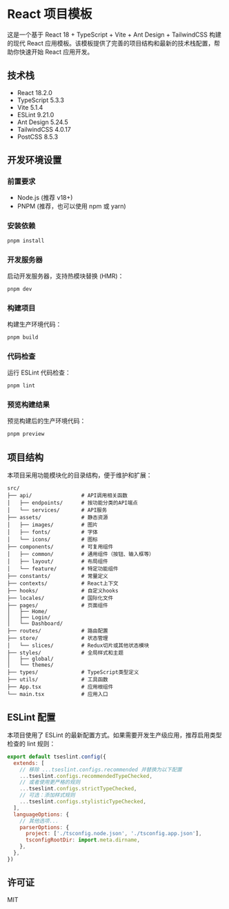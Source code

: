 # React 项目模板

这是一个基于 React 18 + TypeScript + Vite + Ant Design + TailwindCSS 构建的现代 React 应用模板。该模板提供了完善的项目结构和最新的技术栈配置，帮助你快速开始 React 应用开发。

## 技术栈

- React 18.2.0
- TypeScript 5.3.3
- Vite 5.1.4
- ESLint 9.21.0
- Ant Design 5.24.5
- TailwindCSS 4.0.17
- PostCSS 8.5.3

## 开发环境设置

### 前置要求

- Node.js (推荐 v18+)
- PNPM (推荐，也可以使用 npm 或 yarn)

### 安装依赖

```bash
pnpm install
```

### 开发服务器

启动开发服务器，支持热模块替换 (HMR)：

```bash
pnpm dev
```

### 构建项目

构建生产环境代码：

```bash
pnpm build
```

### 代码检查

运行 ESLint 代码检查：

```bash
pnpm lint
```

### 预览构建结果

预览构建后的生产环境代码：

```bash
pnpm preview
```

## 项目结构

本项目采用功能模块化的目录结构，便于维护和扩展：

```
src/
├── api/                # API调用相关函数
│   ├── endpoints/      # 按功能分类的API端点
│   └── services/       # API服务
├── assets/             # 静态资源
│   ├── images/         # 图片
│   ├── fonts/          # 字体
│   └── icons/          # 图标
├── components/         # 可复用组件
│   ├── common/         # 通用组件（按钮、输入框等）
│   ├── layout/         # 布局组件
│   └── feature/        # 特定功能组件
├── constants/          # 常量定义
├── contexts/           # React上下文
├── hooks/              # 自定义hooks
├── locales/            # 国际化文件
├── pages/              # 页面组件
│   ├── Home/
│   ├── Login/
│   └── Dashboard/
├── routes/             # 路由配置
├── store/              # 状态管理
│   └── slices/         # Redux切片或其他状态模块
├── styles/             # 全局样式和主题
│   ├── global/
│   └── themes/
├── types/              # TypeScript类型定义
├── utils/              # 工具函数
├── App.tsx             # 应用根组件
└── main.tsx            # 应用入口
```

## ESLint 配置

本项目使用了 ESLint 的最新配置方式。如果需要开发生产级应用，推荐启用类型检查的 lint 规则：

```js
export default tseslint.config({
  extends: [
    // 移除 ...tseslint.configs.recommended 并替换为以下配置
    ...tseslint.configs.recommendedTypeChecked,
    // 或者使用更严格的规则
    ...tseslint.configs.strictTypeChecked,
    // 可选：添加样式规则
    ...tseslint.configs.stylisticTypeChecked,
  ],
  languageOptions: {
    // 其他选项...
    parserOptions: {
      project: ['./tsconfig.node.json', './tsconfig.app.json'],
      tsconfigRootDir: import.meta.dirname,
    },
  },
})
```

## 许可证

MIT
